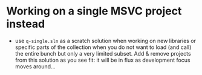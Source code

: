 # Working on a single MSVC project instead

- use `q-single.sln` as a scratch solution when working on new libraries or specific parts of the collection when you do not want to load (and call) the entire bunch but only a very limited subset. Add & remove projects from this solution as you see fit: it will be in flux as development focus moves around...
